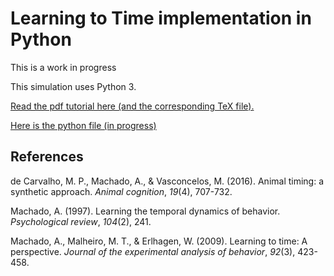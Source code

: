# Learning to Time implementation in Python

This is a work in progress

This simulation uses Python 3.

[Read the pdf tutorial here (and the corresponding TeX file).](out/let_sim.pdf)

[Here is the python file (in progress)](let.py)


## References

de Carvalho, M. P., Machado, A., & Vasconcelos, M. (2016). Animal timing: a synthetic approach. *Animal cognition*, *19*(4), 707-732.

Machado, A. (1997). Learning the temporal dynamics of behavior. *Psychological review*, *104*(2), 241.

Machado, A., Malheiro, M. T., & Erlhagen, W. (2009). Learning to time: A perspective. *Journal of the experimental analysis of behavior*, *92*(3), 423-458.

